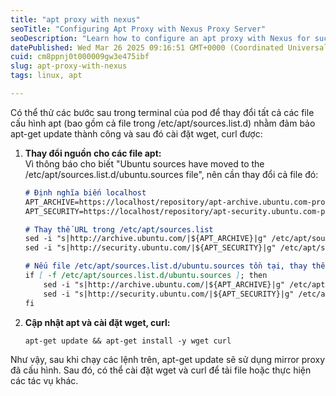 ```yaml
---
title: "apt proxy with nexus"
seoTitle: "Configuring Apt Proxy with Nexus Proxy Server"
seoDescription: "Learn how to configure an apt proxy with Nexus for successful apt-get updates and installing utilities like wget and curl"
datePublished: Wed Mar 26 2025 09:16:51 GMT+0000 (Coordinated Universal Time)
cuid: cm8ppnj0t000009gw3e475ibf
slug: apt-proxy-with-nexus
tags: linux, apt

---
```


Có thể thử các bước sau trong terminal của pod để thay đổi tất cả các file cấu hình apt (bao gồm cả file trong /etc/apt/sources.list.d) nhằm đảm bảo apt-get update thành công và sau đó cài đặt wget, curl được:

1. **Thay đổi nguồn cho các file apt:**  
    Vì thông báo cho biết "Ubuntu sources have moved to the /etc/apt/sources.list.d/ubuntu.sources file", nên cần thay đổi cả file đó:
    
    ```markdown
    # Định nghĩa biến localhost
    APT_ARCHIVE=https://localhost/repository/apt-archive.ubuntu.com-proxy/
    APT_SECURITY=https://localhost/repository/apt-security.ubuntu.com-proxy/
    
    # Thay thế URL trong /etc/apt/sources.list
    sed -i "s|http://archive.ubuntu.com/|${APT_ARCHIVE}|g" /etc/apt/sources.list
    sed -i "s|http://security.ubuntu.com/|${APT_SECURITY}|g" /etc/apt/sources.list
    
    # Nếu file /etc/apt/sources.list.d/ubuntu.sources tồn tại, thay thế URL ở đó
    if [ -f /etc/apt/sources.list.d/ubuntu.sources ]; then
        sed -i "s|http://archive.ubuntu.com/|${APT_ARCHIVE}|g" /etc/apt/sources.list.d/ubuntu.sources
        sed -i "s|http://security.ubuntu.com/|${APT_SECURITY}|g" /etc/apt/sources.list.d/ubuntu.sources
    fi
    ```
    
2. **Cập nhật apt và cài đặt wget, curl:**
    
    ```markdown
    apt-get update && apt-get install -y wget curl
    ```
    

Như vậy, sau khi chạy các lệnh trên, apt-get update sẽ sử dụng mirror proxy đã cấu hình. Sau đó, có thể cài đặt wget và curl để tải file hoặc thực hiện các tác vụ khác.